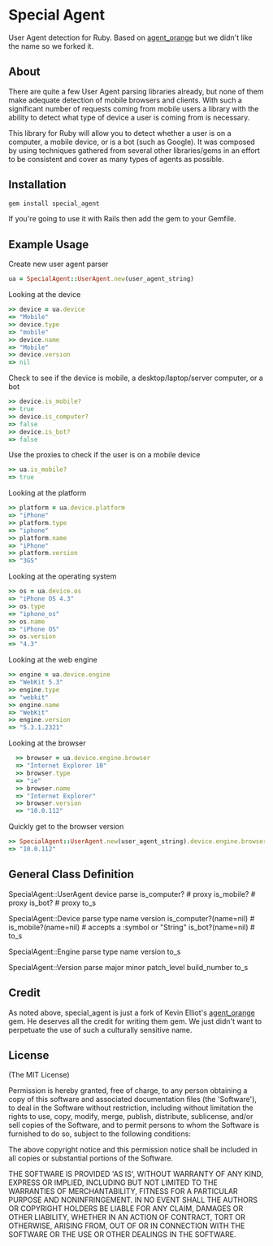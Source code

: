 Special Agent
=============

User Agent detection for Ruby. Based on [agent_orange](https://github.com/kevinelliott/agent_orange) 
but we didn't like the name so we forked it.

About
-----

There are quite a few User Agent parsing libraries already, but none of them make adequate
detection of mobile browsers and clients. With such a significant number of requests
coming from mobile users a library with the ability to detect what type of device a user
is coming from is necessary.

This library for Ruby will allow you to detect whether a user is on a computer, a mobile
device, or is a bot (such as Google). It was composed by using techniques gathered from
several other libraries/gems in an effort to be consistent and cover as many types
of agents as possible.

Installation
------------

```bash
gem install special_agent
```

If you're going to use it with Rails then add the gem to your Gemfile.

Example Usage
-------------

Create new user agent parser

```ruby
ua = SpecialAgent::UserAgent.new(user_agent_string)
```

Looking at the device

```ruby
>> device = ua.device
=> "Mobile"
>> device.type
=> "mobile"
>> device.name
=> "Mobile"
>> device.version
=> nil
```

Check to see if the device is mobile, a desktop/laptop/server computer, or a bot

```ruby
>> device.is_mobile?
=> true
>> device.is_computer?
=> false
>> device.is_bot?
=> false
```

Use the proxies to check if the user is on a mobile device

```ruby
>> ua.is_mobile?
=> true
```

Looking at the platform

```ruby
>> platform = ua.device.platform
=> "iPhone"
>> platform.type
=> "iphone"
>> platform.name
=> "iPhone"
>> platform.version
=> "3GS"
```
  
Looking at the operating system

```ruby
>> os = ua.device.os
=> "iPhone OS 4.3"
>> os.type
=> "iphone_os"
>> os.name
=> "iPhone OS"
>> os.version
=> "4.3"
```
  
Looking at the web engine

```ruby
>> engine = ua.device.engine
=> "WebKit 5.3"
>> engine.type
=> "webkit"
>> engine.name
=> "WebKit"
>> engine.version
=> "5.3.1.2321"
```

Looking at the browser

```ruby
  >> browser = ua.device.engine.browser
  => "Internet Explorer 10"
  >> browser.type
  => "ie"
  >> browser.name
  => "Internet Explorer"
  >> browser.version
  => "10.0.112"
```

Quickly get to the browser version

```ruby
>> SpecialAgent::UserAgent.new(user_agent_string).device.engine.browser.version
=> "10.0.112"
```


General Class Definition
------------------------

  SpecialAgent::UserAgent
    device
    parse
    is_computer?   # proxy
    is_mobile?     # proxy
    is_bot?        # proxy
    to_s
  
  SpecialAgent::Device
    parse
    type
    name
    version
    is_computer?(name=nil) # 
    is_mobile?(name=nil)   # accepts a :symbol or "String"
    is_bot?(name=nil)      #
    to_s
  
  SpecialAgent::Engine
    parse
    type
    name
    version
    to_s
  
  SpecialAgent::Version
    parse
    major
    minor
    patch_level
    build_number
    to_s
  
Credit
------

As noted above, special_agent is just a fork of Kevin Elliot's [agent_orange](https://github.com/kevinelliott/agent_orange) gem.
He deserves all the credit for writing them gem. We just didn't want to perpetuate the use of such a culturally sensitive name.

License
-------

(The MIT License)

Permission is hereby granted, free of charge, to any person obtaining
a copy of this software and associated documentation files (the
'Software'), to deal in the Software without restriction, including
without limitation the rights to use, copy, modify, merge, publish,
distribute, sublicense, and/or sell copies of the Software, and to
permit persons to whom the Software is furnished to do so, subject to
the following conditions:

The above copyright notice and this permission notice shall be
included in all copies or substantial portions of the Software.

THE SOFTWARE IS PROVIDED 'AS IS', WITHOUT WARRANTY OF ANY KIND,
EXPRESS OR IMPLIED, INCLUDING BUT NOT LIMITED TO THE WARRANTIES OF
MERCHANTABILITY, FITNESS FOR A PARTICULAR PURPOSE AND NONINFRINGEMENT.
IN NO EVENT SHALL THE AUTHORS OR COPYRIGHT HOLDERS BE LIABLE FOR ANY
CLAIM, DAMAGES OR OTHER LIABILITY, WHETHER IN AN ACTION OF CONTRACT,
TORT OR OTHERWISE, ARISING FROM, OUT OF OR IN CONNECTION WITH THE
SOFTWARE OR THE USE OR OTHER DEALINGS IN THE SOFTWARE.
